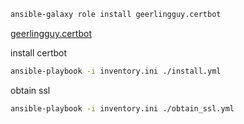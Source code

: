 ```bash
ansible-galaxy role install geerlingguy.certbot
```
[geerlingguy.certbot](https://galaxy.ansible.com/ui/standalone/roles/geerlingguy/certbot)

install certbot

```bash
ansible-playbook -i inventory.ini ./install.yml
```

obtain ssl

```bash
ansible-playbook -i inventory.ini ./obtain_ssl.yml
```